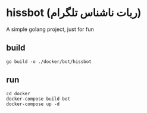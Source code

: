 # hissbot (ربات ناشناس تلگرام)
A simple golang project, just for fun

## build
`go build -o ./docker/bot/hissbot`

## run
```
cd docker
docker-compose build bot
docker-compose up -d
```